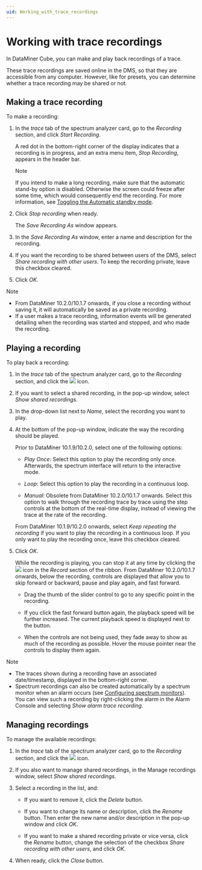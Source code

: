 ```yaml
---
uid: Working_with_trace_recordings
---
```


# Working with trace recordings

In DataMiner Cube, you can make and play back recordings of a trace.

These trace recordings are saved online in the DMS, so that they are accessible from any computer. However, like for presets, you can determine whether a trace recording may be shared or not.

## Making a trace recording

To make a recording:

1. In the *trace* tab of the spectrum analyzer card, go to the *Recording* section, and click *Start Recording*.

   A red dot in the bottom-right corner of the display indicates that a recording is in progress, and an extra menu item, *Stop Recording*, appears in the header bar.

   > [!NOTE]
   > If you intend to make a long recording, make sure that the automatic stand-by option is disabled. Otherwise the screen could freeze after some time, which would consequently end the recording. For more information, see [Toggling the Automatic standby mode](xref:Viewing_spectrum_analyzer_traces#toggling-the-automatic-standby-mode).

1. Click *Stop recording* when ready.

   The *Save Recording As* window appears.

1. In the *Save Recording As* window, enter a name and description for the recording.

1. If you want the recording to be shared between users of the DMS, select *Share recording with other users*. To keep the recording private, leave this checkbox cleared.

1. Click *OK*.

> [!NOTE]
>
> - From DataMiner 10.2.0/10.1.7 onwards, if you close a recording without saving it, it will automatically be saved as a private recording.
> - If a user makes a trace recording, information events will be generated detailing when the recording was started and stopped, and who made the recording.

## Playing a recording

To play back a recording:

1. In the *trace* tab of the spectrum analyzer card, go to the *Recording* section, and click the ![](~/dataminer/images/spectrum_play.png) icon.

1. If you want to select a shared recording, in the pop-up window, select *Show shared recordings*.

1. In the drop-down list next to *Name*, select the recording you want to play.

1. At the bottom of the pop-up window, indicate the way the recording should be played.

   Prior to DataMiner 10.1.9/10.2.0, select one of the following options:

   - *Play Once*: Select this option to play the recording only once. Afterwards, the spectrum interface will return to the interactive mode.

   - *Loop*: Select this option to play the recording in a continuous loop.

   - *Manual*: Obsolete from DataMiner 10.2.0/10.1.7 onwards. Select this option to walk through the recording trace by trace using the step controls at the bottom of the real-time display, instead of viewing the trace at the rate of the recording.

   From DataMiner 10.1.9/10.2.0 onwards, select *Keep repeating the recording* if you want to play the recording in a continuous loop. If you only want to play the recording once, leave this checkbox cleared.

1. Click *OK*.

   While the recording is playing, you can stop it at any time by clicking the ![](~/dataminer/images/spectrum_stop.png) icon in the *Record* section of the ribbon.
   From DataMiner 10.2.0/10.1.7 onwards, below the recording, controls are displayed that allow you to skip forward or backward, pause and play again, and fast forward.

   - Drag the thumb of the slider control to go to any specific point in the recording.

   - If you click the fast forward button again, the playback speed will be further increased. The current playback speed is displayed next to the button.

   - When the controls are not being used, they fade away to show as much of the recording as possible. Hover the mouse pointer near the controls to display them again.

> [!NOTE]
>
> - The traces shown during a recording have an associated date/timestamp, displayed in the bottom-right corner.
> - Spectrum recordings can also be created automatically by a spectrum monitor when an alarm occurs (see [Configuring spectrum monitors](xref:Working_with_spectrum_monitors#configuring-spectrum-monitors)). You can view such a recording by right-clicking the alarm in the Alarm Console and selecting *Show alarm trace recording*.

## Managing recordings

To manage the available recordings:

1. In the *trace* tab of the spectrum analyzer card, go to the *Recording* section, and click the ![](~/dataminer/images/spectrum_recordings.png) icon.

1. If you also want to manage shared recordings, in the Manage recordings window, select *Show shared recordings*.

1. Select a recording in the list, and:

   - If you want to remove it, click the *Delete* button.

   - If you want to change its name or description, click the *Rename* button. Then enter the new name and/or description in the pop-up window and click *OK*.

   - If you want to make a shared recording private or vice versa, click the *Rename* button, change the selection of the checkbox *Share recording with other users*, and click *OK*.

1. When ready, click the *Close* button.
